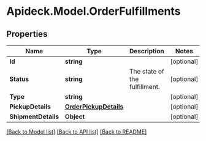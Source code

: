 # Apideck.Model.OrderFulfillments

## Properties

Name | Type | Description | Notes
------------ | ------------- | ------------- | -------------
**Id** | **string** |  | [optional] 
**Status** | **string** | The state of the fulfillment. | [optional] 
**Type** | **string** |  | [optional] 
**PickupDetails** | [**OrderPickupDetails**](OrderPickupDetails.md) |  | [optional] 
**ShipmentDetails** | **Object** |  | [optional] 

[[Back to Model list]](../README.md#documentation-for-models) [[Back to API list]](../README.md#documentation-for-api-endpoints) [[Back to README]](../README.md)

